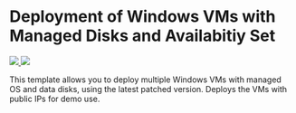# Deployment of Windows VMs with Managed Disks and Availabitiy Set

<a href="https://portal.azure.com/#create/Microsoft.Template/uri/https%3A%2F%2Fraw.githubusercontent.com%2FPresidioSequoia%2Fazure-vm%2Fmaster%2Fwin-managed-disks%2Fazuredeploy.json" target="_blank">
    <img src="http://azuredeploy.net/deploybutton.png"/>
</a>
<a href="https://portal.azure.com/#create/Microsoft.Template/uri/https%3A%2F%2Fraw.githubusercontent.com%2FPresidioSequoia%2Fazure-vm%2Fmaster%2Fwin-managed-disks%2Fazuredeploy.json" target="_blank">
    <img src="http://armviz.io/visualizebutton.png"/>
</a>

This template allows you to deploy multiple Windows VMs with managed OS and data disks, using the latest patched version. Deploys the VMs with public IPs for demo use.
